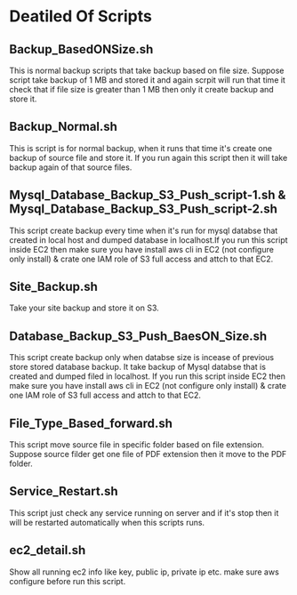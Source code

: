 
# Deatiled Of Scripts



## Backup_BasedONSize.sh
This is normal backup scripts that take backup based on file size. Suppose script take backup of 1 MB and stored it and again scrpit will run that time it check that if file size is greater than 1 MB then only it create backup and store it.

## Backup_Normal.sh
This is script is for normal backup, when it runs that time it's create one backup of source file and store it. If you run again this script then it will take backup again of that source files.

## Mysql_Database_Backup_S3_Push_script-1.sh & Mysql_Database_Backup_S3_Push_script-2.sh
This script create backup every time when it's run for mysql databse that created in local host and dumped database in localhost.If you run this script inside EC2 then make sure you have install aws cli in EC2 (not configure only install) & crate one IAM role of S3 full access and attch to that EC2.

## Site_Backup.sh
Take your site backup and store it on S3.

## Database_Backup_S3_Push_BaesON_Size.sh
This script create backup only when databse size is incease of previous store stored database backup. It take backup of Mysql databse that is created and dumped filed in localhost. If you run this script inside EC2 then make sure you have install aws cli in EC2 (not configure only install) & crate one IAM role of S3 full access and attch to that EC2.

## File_Type_Based_forward.sh
This script move source file in specific folder based on file extension. Suppose source filder get one file of PDF extension then it move to the PDF folder. 

## Service_Restart.sh
This script just check any service running on server and if it's stop then it will be restarted automatically when this scripts runs.

## ec2_detail.sh
Show all running ec2 info like key, public ip, private ip etc. make sure aws configure before run this script.


